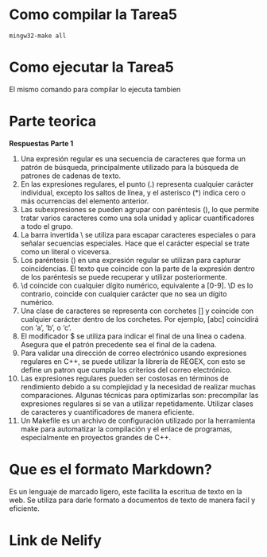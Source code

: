 # Como compilar la Tarea5

```
mingw32-make all 
```

# Como ejecutar la Tarea5

El mismo comando para compilar lo ejecuta tambien



# Parte teorica 
**Respuestas Parte 1**
1. Una expresión regular es una secuencia de caracteres que forma un patrón de búsqueda, principalmente utilizado para la búsqueda de patrones de cadenas de texto. 
2. En las expresiones regulares, el punto (.) representa cualquier carácter individual, excepto los saltos de línea, y el asterisco (*) indica cero o más ocurrencias del elemento anterior.
3. Las subexpresiones se pueden agrupar con paréntesis (), lo que permite tratar varios caracteres como una sola unidad y aplicar cuantificadores a todo el grupo.
4. La barra invertida \ se utiliza para escapar caracteres especiales o para señalar secuencias especiales. Hace que el carácter especial se trate como un literal o viceversa.
5. Los paréntesis () en una expresión regular se utilizan para capturar coincidencias. El texto que coincide con la parte de la expresión dentro de los paréntesis se puede recuperar y utilizar posteriormente.
6. \d coincide con cualquier dígito numérico, equivalente a [0-9]. \D es lo contrario, coincide con cualquier carácter que no sea un dígito numérico.
7. Una clase de caracteres se representa con corchetes [] y coincide con cualquier carácter dentro de los corchetes. Por ejemplo, [abc] coincidirá con ‘a’, ‘b’, o ‘c’.
8. El modificador $ se utiliza para indicar el final de una línea o cadena. Asegura que el patrón precedente sea el final de la cadena.
9. Para validar una dirección de correo electrónico usando expresiones regulares en C++, se puede utilizar la librería de REGEX, con esto se define un patron que cumpla los criterios del correo electrónico.
10.  Las expresiones regulares pueden ser costosas en términos de rendimiento debido a su complejidad y la necesidad de realizar muchas comparaciones. Algunas técnicas para  optimizarlas son: precompilar las expresiones regulares si se van a utilizar repetidamente. Utilizar clases de caracteres y cuantificadores de manera eficiente.
11. Un Makefile es un archivo de configuración utilizado por la herramienta make para automatizar la compilación y el enlace de programas, especialmente en proyectos grandes de C++.



# Que es el formato Markdown?

Es un lenguaje de marcado ligero, este facilita la escritua de texto en la web.
Se utiliza para darle formato a documentos de texto de manera facil y eficiente.

# Link de Nelify
